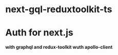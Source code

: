 # next-gql-reduxtoolkit-ts
<h1>Auth for next.js </h1>
<h4>with graphql and redux-toolkit wuth apollo-client</h4>
